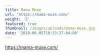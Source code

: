 ```yaml
---
title: Mama Muse
url: 'https://mama-muse.com/'
weight: '2'
featured: true
thumbnail: /images/uploads/mama-muse.jpg
date: '2018-06-05T10:13:27-04:00'
---
```

https://mama-muse.com/
